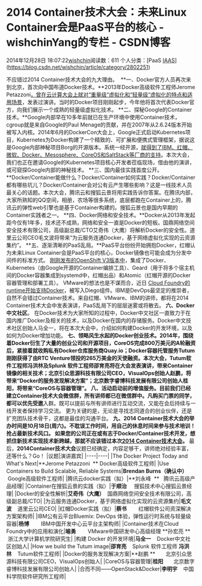 # 2014 Container技术大会：未来Linux Container会是PaaS平台的核心 - wishchinYang的专栏 - CSDN博客
2014年12月28日 18:07:22[wishchin](https://me.csdn.net/wishchin)阅读数：611
个人分类：[PaaS																[IAAS](https://blog.csdn.net/wishchin/article/category/2802193)](https://blog.csdn.net/wishchin/article/category/2802251)
                
不应错过2014 Container技术大会的九大理由。 
**一、Docker官方人员再次来到北京，首次向中国布道Docker技术。**2013年Docker高级软件工程师Jerome Petazzoni[，曾在云计算大会上就对“重量级”虚拟化和“轻量级“虚拟化的特点和适用场景](http://www.csdn.net/article/2013-06-06/2815591)，发表过演讲。当时的Docker项目刚刚起步，今年他将首次代表Docker官方，向我们展示一个成熟的轻量级虚拟化技术。
**二、探秘Google的Container技术。**Google内部早在10多年前就已在生产环境中使用Container技术，cgroup就是来自Google的Paul Menage的贡献，并在2007年从2.6.24版本开始被写入内核。2014年6月的DockerCon大会上，Google正式启动Kubernetes项目，Kubernetes为Docker构建了一个精致的、可扩展和便携式管理框架，据说这是Google内部神秘项目Borg的开源版本。系统一经开源，[就得到了IBM、红帽、微软、Docker、Mesosphere、CoreOS和SaltStack等厂商的支持](http://www.csdn.net/article/2014-07-11/2820620-welcome-microsoft-redhat-ibm-docker-and-more-to-the-kubernetes-community)。本次大会，我们也正在邀请Google的Kubernetes项目核心开发者莅临现场，借由他的演讲，或可窥探Google内部的神秘技术。
**三、国内最佳实践首度公开。**Docker/Container能做什么？Docker/Container如何实践？Docker/Container都有哪些坑儿？Docker/Container会对公有云产生哪些影响？这是一线技术人员最关心的话题。本次大会，腾讯云和搜狐云景将用实践告诉你答案。在腾讯内部，大家所熟知的QQ空间，相册，农场等很多系统，底层都跑在Container上的，腾讯云的弹性web引擎也是基于Container构建的。搜狐云景也是国内早期的Container实践者之一。
**四、Docker网络和安全技术。**Docker从2013年发起距今仅有1年多，技术还不成熟，网络和安全一直是Docker的短板。国鼎网络空间安全技术有限公司，高级副总裁/CTO艾奇伟（大鹰）将解析Docker的安全性。道里云公司CEO毛文波将带来“为云服务连通Docker，基于网络虚拟化实现的云资源集约”。
**五、逐渐清晰的PaaS乱局。**PaaS平台纷纷开始拥抱Docker，红帽认为未来Linux Container会是PaaS平台的核心，Docker镜像也可能会成为分发中间件的标准方式。 [刚刚发布的OpenShift
 V3版本中](https://www.openshift.com/blogs/openshift-v3-platform-combines-docker-kubernetes-atomic-and-more)，集成了Docker、Kubernetes（由Google开源的Container编排工具）、Geard（用于将多个宿主机间的Docker容器集成到systemd中，红帽出品）和Atomic（红帽开源的Docker容器管理和部署工具）。 VMware的想法也是不谋而合，近日 [Cloud
 Foundry的runtime开始支持Docker](http://thenewstack.io/docker-on-diego-cloud-foundrys-new-elastic-runtime)，被写入Diego组件。IBM是DevOps最坚定的推崇者，自然不会错过Container技术。来自红帽、VMware、IBM的讲师，都将在2014 Container技术大会中发表演讲，PaaS乱局下的层层迷雾或将散去。
**六、Docker中文社区**。 在Docker技术为大家所知的过程中，Docker中文社区一直致力于在国内推广Docker及相关的技术，以及Docker在国内的存储服务。Docker中文技术社区创始人马全一，将在本次大会中，介绍如何构建Docker的开发环境，以及如何为Docker增加功能。
**七、领略风生水起的Docker创业技术。**2014年，围绕着Docker衍生了大量的创业公司和开源项目，CoreOS完成800万美元的A轮融资后，紧接着就收购私有Docker仓库服务商Quay.io；Docker容器托管服务Tutum刚刚获得了由RTC Venture领投的265万美金的天使融资。本次大会，Tutum软件工程师冯洪林及Splunk 软件工程师邵育亮将在大会发表演讲，带来Container镜像的相关技术；北京引众思源科技有限公司CEO，VisualOps创始人赵鹏，将带来“Docker的服务发现解决方案”；北京数字睿博科技发展有限公司创始人桂阳，将带来“CoreOS与容器管理”。
**八、活动启动前的增值服务。**目前我们已经建立**Container技术大会微信群**，所有讲师都已在微信群中。凡购买门票的同学，都可以优先**受邀**入群。既可以提前与所有讲师进行互动交流，又能在会后持续与一线开发者保持学习交流。 更为关键的是，无论是寻找志同道合的创业伙伴，还是扩充团队技术骨干，这都是最佳的沟通平台。
**九、2014 Container技术大会的举办时间是10月18日(周六)。**不耽误工作时间，用自己的休息时间来参与技术培训！抢占最新技术风口。 如果您的公司正在或有志于Docker/Container技术开发，想抓住新技术实现技术新跨越，那就不应该错过本次**[2014 Container技术大会](http://con2.csdn.net/)。**
最后，**2014Container技术大会**议题已经确定，内容足够干，讲师绝对经验丰富，还等什么？Go！
|议题|演讲嘉宾|
|----|----|
|The Docker Project Today and What's Next|**Jerome Petazzoni  ** Docker高级软件工程师|
|Use Containers to Build Scalable, Reliable Systems|**Brendan Burns（确认中）**   Google高级软件工程师|
|腾讯云docker实践（拟）|**刘永峰  **   腾讯云高级产品经理|
|Container在搜狐云景的实践（拟）|**于顺治**     搜狐技术中心搜狐云景经理|
|Docker的安全性解析|**艾奇伟（大鹰）**  国鼎网络空间安全技术有限公司，高级副总裁/CTO|
|为云服务连通Docker，基于网络虚拟化实现的云资源集约|**毛文波**    道里云公司CEO|
|红帽Docker实践（拟）|**蔡书**        红帽软件公司资深解决方案架构师|
|IBM公有云平台Bluemix: DevOps 体验，弹性运行时系统与轻量级容器|**杨博**        IBM中国开发中心云平台主架构师|
|Container技术在Cloud Foundry中的应用和演化|**喻勇**        VMware中国研发中心高级经理 **孙宏亮 **   浙江大学计算机学院研究生|
|构建 Docker 的开发环境|**马全一**    Docker中文社区创始人|
|How we build the Tutum image|**邵育亮**    Splunk 软件工程师 **冯洪林**    Tutum软件工程师|
|Docker的服务发现解决方案|**赵鹏 **       北京引众思源科技有限公司CEO，VisualOps创始人|
|CoreOS与容器管理|**桂阳**       北京数字睿博科技发展有限公司创始人|
|合而不同——OpenStack&Docker|**李明宇**    中国科学院软件研究所工程师|
